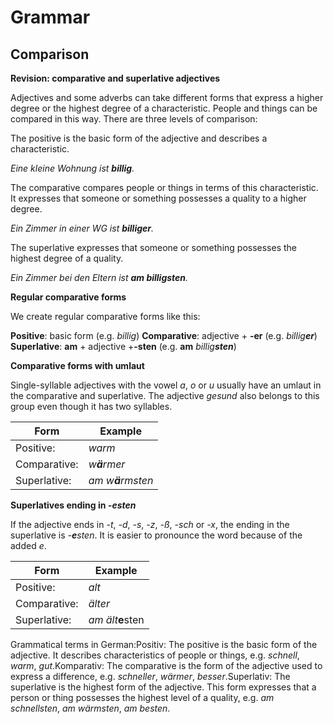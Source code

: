 # Grammar 



## Comparison

**Revision: comparative and superlative adjectives**

Adjectives and some adverbs can take different forms that express a higher degree or the highest degree of a characteristic. People and things can be compared in this way. There are three levels of comparison:

The positive is the basic form of the adjective and describes a characteristic.

*Eine kleine Wohnung ist **billig**.*

The comparative compares people or things in terms of this characteristic. It expresses that someone or something possesses a quality to a higher degree.

*Ein Zimmer in einer WG ist **billiger**.*

The superlative expresses that someone or something possesses the highest degree of a quality.

*Ein Zimmer bei den Eltern ist **am billigsten**.*

 

**Regular comparative forms**

We create regular comparative forms like this:

**Positive**: basic form (e.g. *billig*)
**Comparative**: adjective + **-er** (e.g. *billig**er***)
**Superlative**: **am** + adjective +**-sten** (e.g. **am** *billig**sten***)

 

**Comparative forms with umlaut**

Single-syllable adjectives with the vowel *a*, *o* or *u* usually have an umlaut in the comparative and superlative. The adjective *gesund* also belongs to this group even though it has two syllables.

| Form         | Example           |
| ------------ | ----------------- |
| Positive:    | *warm*            |
| Comparative: | *w**ä**rmer*      |
| Superlative: | *am w**ä**rmsten* |

 

**Superlatives ending in *-esten***

If the adjective ends in *-t*, *-d*, *-s*, *-z*, *-ß*, *-sch* or *-x*, the ending in the superlative is *-***e***sten*. It is easier to pronounce the word because of the added *e*.

 

| Form         | Example           |
| ------------ | ----------------- |
| Positive:    | *alt*             |
| Comparative: | *älter*           |
| Superlative: | *am ält***e**sten |

 

 

Grammatical terms in German:Positiv: The positive is the basic form of the adjective. It describes characteristics of people or things, e.g. *schnell*, *warm*, *gut*.Komparativ: The comparative is the form of the adjective used to express a difference, e.g. *schneller*, *wärmer*, *besser*.Superlativ: The superlative is the highest form of the adjective. This form expresses that a person or thing possesses the highest level of a quality, e.g. *am schnellsten*, *am wärmsten*, *am besten*.

